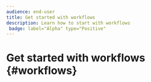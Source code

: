 ```yaml
---
audience: end-user
title: Get started with workflows
description: Learn how to start with workflows
 badge: label="Alpha" type="Positive"
---
```

# Get started with workflows {#workflows}


